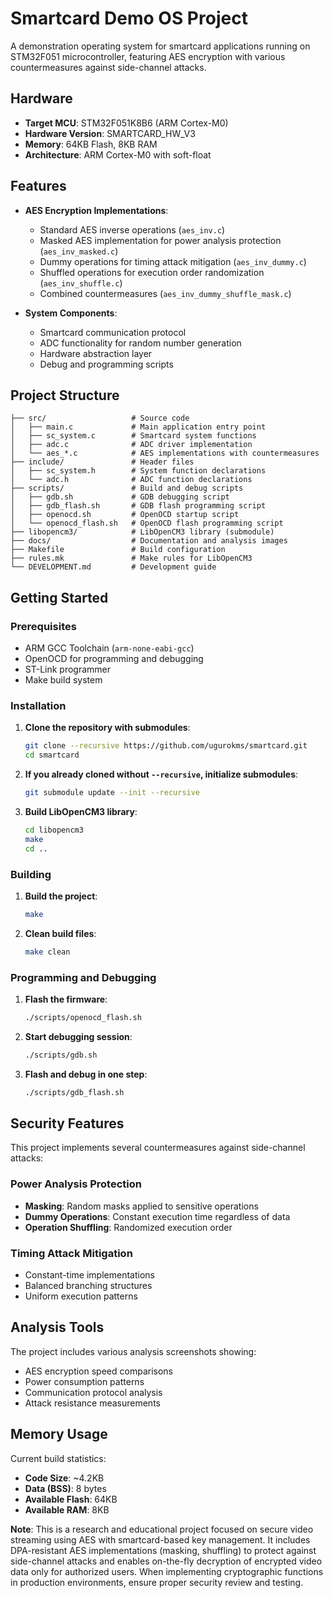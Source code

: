 # Smartcard Demo OS Project

A demonstration operating system for smartcard applications running on STM32F051 microcontroller, featuring AES encryption with various countermeasures against side-channel attacks.

## Hardware

- **Target MCU**: STM32F051K8B6 (ARM Cortex-M0)
- **Hardware Version**: SMARTCARD_HW_V3
- **Memory**: 64KB Flash, 8KB RAM
- **Architecture**: ARM Cortex-M0 with soft-float

## Features

- **AES Encryption Implementations**:
  - Standard AES inverse operations (`aes_inv.c`)
  - Masked AES implementation for power analysis protection (`aes_inv_masked.c`)
  - Dummy operations for timing attack mitigation (`aes_inv_dummy.c`)
  - Shuffled operations for execution order randomization (`aes_inv_shuffle.c`)
  - Combined countermeasures (`aes_inv_dummy_shuffle_mask.c`)

- **System Components**:
  - Smartcard communication protocol
  - ADC functionality for random number generation
  - Hardware abstraction layer
  - Debug and programming scripts

## Project Structure

```
├── src/                   # Source code
│   ├── main.c             # Main application entry point
│   ├── sc_system.c        # Smartcard system functions
│   ├── adc.c              # ADC driver implementation
│   └── aes_*.c            # AES implementations with countermeasures
├── include/               # Header files
│   ├── sc_system.h        # System function declarations
│   └── adc.h              # ADC function declarations
├── scripts/               # Build and debug scripts
│   ├── gdb.sh             # GDB debugging script
│   ├── gdb_flash.sh       # GDB flash programming script
│   ├── openocd.sh         # OpenOCD startup script
│   └── openocd_flash.sh   # OpenOCD flash programming script
├── libopencm3/            # LibOpenCM3 library (submodule)
├── docs/                  # Documentation and analysis images
├── Makefile               # Build configuration
├── rules.mk               # Make rules for LibOpenCM3
└── DEVELOPMENT.md         # Development guide
```

## Getting Started

### Prerequisites

- ARM GCC Toolchain (`arm-none-eabi-gcc`)
- OpenOCD for programming and debugging
- ST-Link programmer
- Make build system

### Installation

1. **Clone the repository with submodules**:
   ```bash
   git clone --recursive https://github.com/ugurokms/smartcard.git
   cd smartcard
   ```

2. **If you already cloned without `--recursive`, initialize submodules**:
   ```bash
   git submodule update --init --recursive
   ```

3. **Build LibOpenCM3 library**:
   ```bash
   cd libopencm3
   make
   cd ..
   ```

### Building

1. **Build the project**:
   ```bash
   make
   ```

2. **Clean build files**:
   ```bash
   make clean
   ```

### Programming and Debugging

1. **Flash the firmware**:
   ```bash
   ./scripts/openocd_flash.sh
   ```

2. **Start debugging session**:
   ```bash
   ./scripts/gdb.sh
   ```

3. **Flash and debug in one step**:
   ```bash
   ./scripts/gdb_flash.sh
   ```

## Security Features

This project implements several countermeasures against side-channel attacks:

### Power Analysis Protection
- **Masking**: Random masks applied to sensitive operations
- **Dummy Operations**: Constant execution time regardless of data
- **Operation Shuffling**: Randomized execution order

### Timing Attack Mitigation
- Constant-time implementations
- Balanced branching structures
- Uniform execution patterns

## Analysis Tools

The project includes various analysis screenshots showing:
- AES encryption speed comparisons
- Power consumption patterns
- Communication protocol analysis
- Attack resistance measurements

## Memory Usage
Current build statistics:
- **Code Size**: ~4.2KB
- **Data (BSS)**: 8 bytes
- **Available Flash**: 64KB
- **Available RAM**: 8KB

**Note**: This is a research and educational project focused on secure video streaming using AES with smartcard-based key management. It includes DPA-resistant AES implementations (masking, shuffling) to protect against side-channel attacks and enables on-the-fly decryption of encrypted video data only for authorized users. When implementing cryptographic functions in production environments, ensure proper security review and testing.
